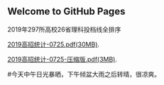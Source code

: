 ## Welcome to GitHub Pages

2019年297所高校26省理科投档线全排序

[2019高招统计-0725.pdf(30MB)](http://jastoninfer.github.io/jastoninfer.github.io/2019高招统计0725.pdf).

[2019高招统计-0725-压缩版.pdf(3MB)](http://jastoninfer.github.io/jastoninfer.github.io/2019高招统计0725_压缩版.pdf).

#今天中午日光暴晒，下午倾盆大雨之后转晴，很凉爽。
